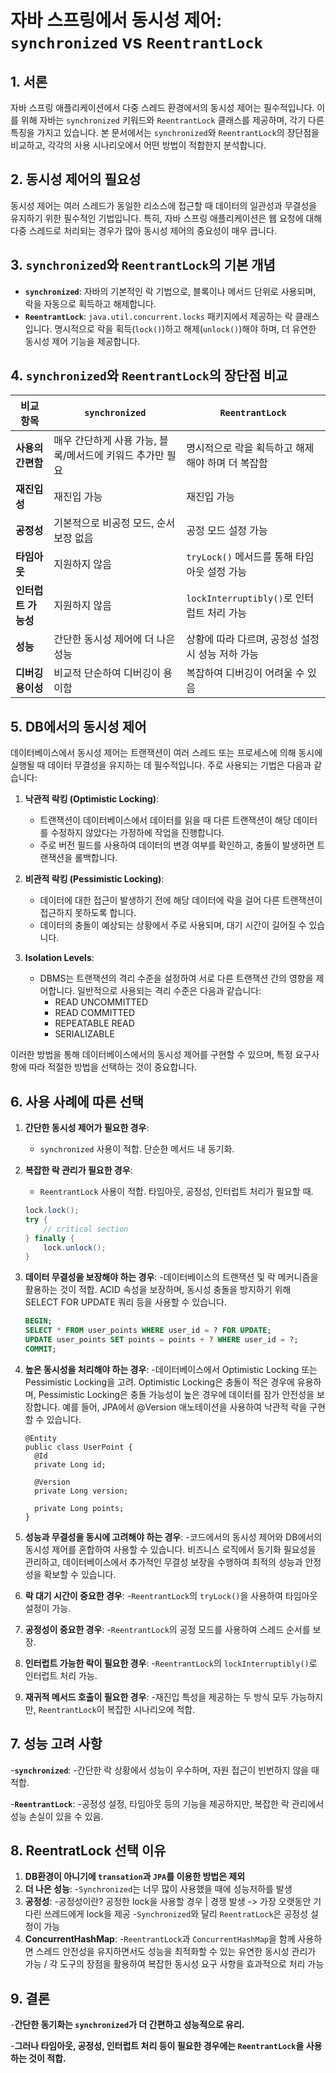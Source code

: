 # 자바 스프링에서 동시성 제어: `synchronized` vs `ReentrantLock`

## 1. 서론
자바 스프링 애플리케이션에서 다중 스레드 환경에서의 동시성 제어는 필수적입니다. 이를 위해 자바는 `synchronized` 키워드와 `ReentrantLock` 클래스를 제공하며, 각기 다른 특징을 가지고 있습니다. 본 문서에서는 `synchronized`와 `ReentrantLock`의 장단점을 비교하고, 각각의 사용 시나리오에서 어떤 방법이 적합한지 분석합니다.

## 2. 동시성 제어의 필요성
동시성 제어는 여러 스레드가 동일한 리소스에 접근할 때 데이터의 일관성과 무결성을 유지하기 위한 필수적인 기법입니다. 특히, 자바 스프링 애플리케이션은 웹 요청에 대해 다중 스레드로 처리되는 경우가 많아 동시성 제어의 중요성이 매우 큽니다.

## 3. `synchronized`와 `ReentrantLock`의 기본 개념

- **`synchronized`**: 자바의 기본적인 락 기법으로, 블록이나 메서드 단위로 사용되며, 락을 자동으로 획득하고 해제합니다.
- **`ReentrantLock`**: `java.util.concurrent.locks` 패키지에서 제공하는 락 클래스입니다. 명시적으로 락을 획득(`lock()`)하고 해제(`unlock()`)해야 하며, 더 유연한 동시성 제어 기능을 제공합니다.

## 4. `synchronized`와 `ReentrantLock`의 장단점 비교

| **비교 항목**         | **`synchronized`**                                    | **`ReentrantLock`**                                                |
|------------------|---------------------------------------------------|----------------------------------------------------------------|
| **사용의 간편함**  | 매우 간단하게 사용 가능, 블록/메서드에 키워드 추가만 필요 | 명시적으로 락을 획득하고 해제해야 하며 더 복잡함                    |
| **재진입성**      | 재진입 가능                                           | 재진입 가능                                                       |
| **공정성**        | 기본적으로 비공정 모드, 순서 보장 없음                   | 공정 모드 설정 가능                                               |
| **타임아웃**      | 지원하지 않음                                         | `tryLock()` 메서드를 통해 타임아웃 설정 가능                       |
| **인터럽트 가능성** | 지원하지 않음                                         | `lockInterruptibly()`로 인터럽트 처리 가능                        |
| **성능**          | 간단한 동시성 제어에 더 나은 성능                         | 상황에 따라 다르며, 공정성 설정 시 성능 저하 가능                  |
| **디버깅 용이성**  | 비교적 단순하여 디버깅이 용이함                            | 복잡하여 디버깅이 어려울 수 있음                                  |

## 5. DB에서의 동시성 제어
데이터베이스에서 동시성 제어는 트랜잭션이 여러 스레드 또는 프로세스에 의해 동시에 실행될 때 데이터 무결성을 유지하는 데 필수적입니다. 주로 사용되는 기법은 다음과 같습니다:

1. **낙관적 락킹 (Optimistic Locking)**:
   - 트랜잭션이 데이터베이스에서 데이터를 읽을 때 다른 트랜잭션이 해당 데이터를 수정하지 않았다는 가정하에 작업을 진행합니다.
   - 주로 버전 필드를 사용하여 데이터의 변경 여부를 확인하고, 충돌이 발생하면 트랜잭션을 롤백합니다.

2. **비관적 락킹 (Pessimistic Locking)**:
   - 데이터에 대한 접근이 발생하기 전에 해당 데이터에 락을 걸어 다른 트랜잭션이 접근하지 못하도록 합니다.
   - 데이터의 충돌이 예상되는 상황에서 주로 사용되며, 대기 시간이 길어질 수 있습니다.

3. **Isolation Levels**:
   - DBMS는 트랜잭션의 격리 수준을 설정하여 서로 다른 트랜잭션 간의 영향을 제어합니다. 일반적으로 사용되는 격리 수준은 다음과 같습니다:
     - READ UNCOMMITTED
     - READ COMMITTED
     - REPEATABLE READ
     - SERIALIZABLE

이러한 방법을 통해 데이터베이스에서의 동시성 제어를 구현할 수 있으며, 특정 요구사항에 따라 적절한 방법을 선택하는 것이 중요합니다.

## 6. 사용 사례에 따른 선택

1. **간단한 동시성 제어가 필요한 경우**:
   - `synchronized` 사용이 적합. 단순한 메서드 내 동기화.

2. **복잡한 락 관리가 필요한 경우**:
   - `ReentrantLock` 사용이 적합. 타임아웃, 공정성, 인터럽트 처리가 필요할 때.
   ```java
   lock.lock();
   try {
       // critical section
   } finally {
       lock.unlock();
   }
   ```
3. **데이터 무결성을 보장해야 하는 경우**:
   -데이터베이스의 트랜잭션 및 락 메커니즘을 활용하는 것이 적합. ACID 속성을 보장하며, 동시성 충돌을 방지하기 위해 SELECT FOR UPDATE 쿼리 등을 사용할 수 있습니다.
   ```sql
   BEGIN;
   SELECT * FROM user_points WHERE user_id = ? FOR UPDATE;
   UPDATE user_points SET points = points + ? WHERE user_id = ?;
   COMMIT;
   ```
4. **높은 동시성을 처리해야 하는 경우**:
   -데이터베이스에서 Optimistic Locking 또는 Pessimistic Locking을 고려. Optimistic Locking은 충돌이 적은 경우에 유용하며, Pessimistic Locking은 충돌 가능성이 높은 경우에 데이터를 잠가 안전성을 보장합니다. 예를 들어, JPA에서 @Version 애노테이션을 사용하여 낙관적 락을 구현할 수 있습니다.
   ```JPA
   @Entity
   public class UserPoint {
     @Id
     private Long id;

     @Version
     private Long version;

     private Long points;
   }
   ```
5. **성능과 무결성을 동시에 고려해야 하는 경우**:
  -코드에서의 동시성 제어와 DB에서의 동시성 제어를 혼합하여 사용할 수 있습니다. 비즈니스 로직에서 동기화 필요성을 관리하고, 데이터베이스에서 추가적인 무결성 보장을 수행하여 최적의 성능과 안정성을 확보할 수 있습니다.
6. **락 대기 시간이 중요한 경우**:
  -`ReentrantLock`의 `tryLock()`을 사용하여 타임아웃 설정이 가능.
7. **공정성이 중요한 경우**:
  -`ReentrantLock`의 공정 모드를 사용하여 스레드 순서를 보장.
8. **인터럽트 가능한 락이 필요한 경우**:
  -`ReentrantLock`의 `lockInterruptibly()`로 인터럽트 처리 가능.
9. **재귀적 메서드 호출이 필요한 경우**:
  -재진입 특성을 제공하는 두 방식 모두 가능하지만, `ReentrantLock`이 복잡한 시나리오에 적합.

## 7. 성능 고려 사항

-**`synchronized`**:
  -간단한 락 상황에서 성능이 우수하며, 자원 접근이 빈번하지 않을 때 적합.
  
-**`ReentrantLock`**:
  -공정성 설정, 타임아웃 등의 기능을 제공하지만, 복잡한 락 관리에서 성능 손실이 있을 수 있음.

## 8. ReentratLock 선택 이유

1. **DB환경이 아니기에 `transation`과 `JPA`를 이용한 방법은 제외**
2. **더 나은 성능**:
   -`Synchronized`는 너무 많이 사용했을 때에 성능저하를 발생
3. **공정성**:
   -공정성이란?
      공정한 lock을 사용할 경우 | 경쟁 발생 -> 가장 오랫동안 기다린 쓰레드에게 lock을 제공
   -`Synchronized`와 달리 `ReentratLock`은 공정성 설정이 가능
4. **ConcurrentHashMap**:
   -`ReentrantLock`과 `ConcurrentHashMap`을 함께 사용하면 스레드 안전성을 유지하면서도 성능을 최적화할 수 있는 유연한 동시성 관리가 가능 / 각 도구의 장점을 활용하여 복잡한 동시성 요구 사항을 효과적으로 처리 가능

## 9. 결론

-**간단한 동기화는 `synchronized`가 더 간편하고 성능적으로 유리.**

-**그러나 타임아웃, 공정성, 인터럽트 처리 등이 필요한 경우에는 `ReentrantLock`을 사용하는 것이 적합.**


